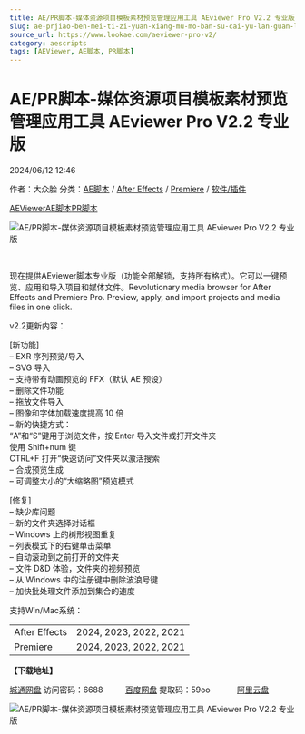```yaml
---
title: AE/PR脚本-媒体资源项目模板素材预览管理应用工具 AEviewer Pro V2.2 专业版
slug: ae-prjiao-ben-mei-ti-zi-yuan-xiang-mu-mo-ban-su-cai-yu-lan-guan-li-ying-yong-gong-ju-aeviewer-pro-v2-2-zhuan-ye-ban
source_url: https://www.lookae.com/aeviewer-pro-v2/
category: aescripts
tags: [AEViewer, AE脚本, PR脚本]
---
```

# AE/PR脚本-媒体资源项目模板素材预览管理应用工具 AEviewer Pro V2.2 专业版

2024/06/12 12:46

作者：大众脸
分类：[AE脚本](https://www.lookae.com/after-effects/aescripts/) / [After Effects](https://www.lookae.com/after-effects/) / [Premiere](https://www.lookae.com/qitarjcj/premierezy/) / [软件/插件](https://www.lookae.com/qitarjcj/)

[AEViewer](https://www.lookae.com/tag/aeviewer/)[AE脚本](https://www.lookae.com/tag/ae%e8%84%9a%e6%9c%ac/)[PR脚本](https://www.lookae.com/tag/pr%e8%84%9a%e6%9c%ac/)

![AE/PR脚本-媒体资源项目模板素材预览管理应用工具 AEviewer Pro V2.2 专业版](https://www.lookae.com/wp-content/uploads/2024/06/AEviewer-Pro-V2.jpg "AE/PR脚本-媒体资源项目模板素材预览管理应用工具 AEviewer Pro V2.2 专业版-LookAE.com")

[﻿﻿﻿](https://cloud.video.taobao.com//play/u/705956171/p/1/e/6/t/1/319621452116.mp4)

现在提供AEviewer脚本专业版（功能全部解锁，支持所有格式）。它可以一键预览、应用和导入项目和媒体文件。Revolutionary media browser for After Effects and Premiere Pro. Preview, apply, and import projects and media files in one click.

v2.2更新内容：

[新功能]  
– EXR 序列预览/导入  
– SVG 导入  
– 支持带有动画预览的 FFX（默认 AE 预设）  
– 删除文件功能  
– 拖放文件导入  
– 图像和字体加载速度提高 10 倍  
– 新的快捷方式：  
“A”和“S”键用于浏览文件，按 Enter 导入文件或打开文件夹  
使用 Shift+num 键  
CTRL+F 打开“快速访问”文件夹以激活搜索  
– 合成预览生成  
– 可调整大小的“大缩略图”预览模式

[修复]  
– 缺少库问题  
– 新的文件夹选择对话框  
– Windows 上的树形视图重复  
– 列表模式下的右键单击菜单  
– 自动滚动到之前打开的文件夹  
– 文件 D&D 体验，文件夹的视频预览  
– 从 Windows 中的注册键中删除波浪号键  
– 加快批处理文件添加到集合的速度

支持Win/Mac系统：

|  |  |
| --- | --- |
| After Effects | 2024, 2023, 2022, 2021 |
| Premiere | 2024, 2023, 2022, 2021 |

**【下载地址】**

[城通网盘](https://url70.ctfile.com/f/2827370-1270163546-9e45de?p=4431) 访问密码：6688          [百度网盘](https://pan.baidu.com/s/1u6919PQv4p2_I29gzTVyDw?pwd=59oo) 提取码：59oo            [阿里云盘](https://www.alipan.com/s/ZZ4en7P6cKb)

![AE/PR脚本-媒体资源项目模板素材预览管理应用工具 AEviewer Pro V2.2 专业版](https://img.alicdn.com/imgextra/i2/705956171/O1CN01UPlqiy1vSMolccHBC_!!705956171.jpg "AE/PR脚本-媒体资源项目模板素材预览管理应用工具 AEviewer Pro V2.2 专业版-LookAE.com")
